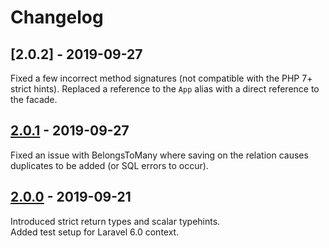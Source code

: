 # Changelog

## [2.0.2] - 2019-09-27

Fixed a few incorrect method signatures (not compatible with the PHP 7+ strict hints).
Replaced a reference to the `App` alias with a direct reference to the facade.

## [2.0.1] - 2019-09-27

Fixed an issue with BelongsToMany where saving on the relation causes duplicates to be added (or SQL errors to occur).

## [2.0.0] - 2019-09-21

Introduced strict return types and scalar typehints.  
Added test setup for Laravel 6.0 context.


[2.0.1]: https://github.com/czim/laravel-nestedupdater/compare/2.0.0...2.0.1
[2.0.0]: https://github.com/czim/laravel-nestedupdater/compare/1.5.0...2.0.0
